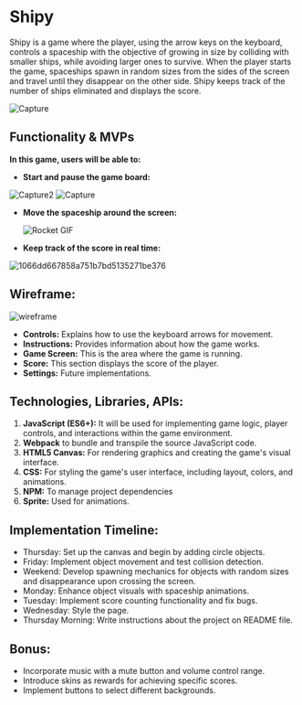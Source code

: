 Shipy
=========
Shipy is a game where the player, using the arrow keys on the keyboard, controls a spaceship with the objective of growing in size by colliding with smaller ships, while avoiding larger ones to survive. When the player starts the game, spaceships spawn in random sizes from the sides of the screen and travel until they disappear on the other side. Shipy keeps track of the number of ships eliminated and displays the score.

![Capture](https://github.com/Rafa-Camp04/Shipy/assets/161013936/a73db07d-0d40-4975-bd50-b516cdfec0d3)

Functionality & MVPs
----------------------
__In this game, users will be able to:__

* __Start and pause the game board:__

![Capture2](https://github.com/Rafa-Camp04/Shipy/assets/161013936/edc0a032-2d0d-4666-82b6-7ffbf029b6fe)
![Capture](https://github.com/Rafa-Camp04/Shipy/assets/161013936/01f835f9-2a93-4fb4-8829-5dfb5c2699bb)


* __Move the spaceship around the screen:__

  ![Rocket  GIF](https://github.com/Rafa-Camp04/Shipy/assets/161013936/3bcebcd2-7e3f-40bb-b12e-db71fa830b48)
  
* __Keep track of the score in real time:__

![1066dd667858a751b7bd5135271be376](https://github.com/Rafa-Camp04/Shipy/assets/161013936/1615b464-b3da-4534-811c-6afcb9e27ad9)

Wireframe:
----------
![wireframe](https://github.com/Rafa-Camp04/Shipy/assets/161013936/1b243a8e-2fee-42ba-8b3e-48fae7d70fe2)

* __Controls:__ Explains how to use the keyboard arrows for movement.
* __Instructions:__ Provides information about how the game works.
* __Game Screen:__ This is the area where the game is running.
* __Score:__ This section displays the score of the player.
* __Settings:__ Future implementations.

Technologies, Libraries, APIs:
---------------------------------
1. __JavaScript (ES6+):__ It will be used for implementing game logic, player controls, and interactions within the game environment.
2. __Webpack__ to bundle and transpile the source JavaScript code.
3. __HTML5 Canvas:__ For rendering graphics and creating the game's visual interface.
4. __CSS:__ For styling the game's user interface, including layout, colors, and animations.
5. __NPM:__ To manage project dependencies
6. __Sprite:__ Used for animations.

Implementation Timeline:
-------------------------
* Thursday: Set up the canvas and begin by adding circle objects.
* Friday: Implement object movement and test collision detection.
* Weekend: Develop spawning mechanics for objects with random sizes and disappearance upon crossing the screen.
* Monday: Enhance object visuals with spaceship animations.
* Tuesday: Implement score counting functionality and fix bugs.
* Wednesday: Style the page.
* Thursday Morning: Write instructions about the project on README file.

Bonus:
--------
* Incorporate music with a mute button and volume control range.
* Introduce skins as rewards for achieving specific scores.
* Implement buttons to select different backgrounds.
